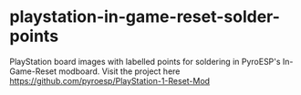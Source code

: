 # playstation-in-game-reset-solder-points
PlayStation board images with labelled points for soldering in PyroESP's In-Game-Reset modboard.
Visit the project here https://github.com/pyroesp/PlayStation-1-Reset-Mod

